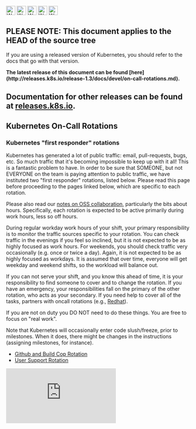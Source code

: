 <!-- BEGIN MUNGE: UNVERSIONED_WARNING -->

<!-- BEGIN STRIP_FOR_RELEASE -->

<img src="http://kubernetes.io/img/warning.png" alt="WARNING"
     width="25" height="25">
<img src="http://kubernetes.io/img/warning.png" alt="WARNING"
     width="25" height="25">
<img src="http://kubernetes.io/img/warning.png" alt="WARNING"
     width="25" height="25">
<img src="http://kubernetes.io/img/warning.png" alt="WARNING"
     width="25" height="25">
<img src="http://kubernetes.io/img/warning.png" alt="WARNING"
     width="25" height="25">

<h2>PLEASE NOTE: This document applies to the HEAD of the source tree</h2>

If you are using a released version of Kubernetes, you should
refer to the docs that go with that version.

<!-- TAG RELEASE_LINK, added by the munger automatically -->
<strong>
The latest release of this document can be found
[here](http://releases.k8s.io/release-1.3/docs/devel/on-call-rotations.md).

Documentation for other releases can be found at
[releases.k8s.io](http://releases.k8s.io).
</strong>
--

<!-- END STRIP_FOR_RELEASE -->

<!-- END MUNGE: UNVERSIONED_WARNING -->

## Kubernetes On-Call Rotations

### Kubernetes "first responder" rotations

Kubernetes has generated a lot of public traffic: email, pull-requests, bugs,
etc. So much traffic that it's becoming impossible to keep up with it all! This
is a fantastic problem to have. In order to be sure that SOMEONE, but not
EVERYONE on the team is paying attention to public traffic, we have instituted
two "first responder" rotations, listed below. Please read this page before
proceeding to the pages linked below, which are specific to each rotation.

Please also read our [notes on OSS collaboration](collab.md), particularly the
bits about hours. Specifically, each rotation is expected to be active primarily
during work hours, less so off hours.

During regular workday work hours of your shift, your primary responsibility is
to monitor the traffic sources specific to your rotation. You can check traffic
in the evenings if you feel so inclined, but it is not expected to be as highly
focused as work hours. For weekends, you should check traffic very occasionally
(e.g. once or twice a day). Again, it is not expected to be as highly focused as
workdays. It is assumed that over time, everyone will get weekday and weekend
shifts, so the workload will balance out.

If you can not serve your shift, and you know this ahead of time, it is your
responsibility to find someone to cover and to change the rotation. If you have
an emergency, your responsibilities fall on the primary of the other rotation,
who acts as your secondary. If you need help to cover all of the tasks, partners
with oncall rotations (e.g.,
[Redhat](https://github.com/orgs/kubernetes/teams/rh-oncall)).

If you are not on duty you DO NOT need to do these things. You are free to focus
on "real work".

Note that Kubernetes will occasionally enter code slush/freeze, prior to
milestones. When it does, there might be changes in the instructions (assigning
milestones, for instance).

* [Github and Build Cop Rotation](on-call-build-cop.md)
* [User Support Rotation](on-call-user-support.md)

<!-- BEGIN MUNGE: GENERATED_ANALYTICS -->
[![Analytics](https://kubernetes-site.appspot.com/UA-36037335-10/GitHub/docs/devel/on-call-rotations.md?pixel)]()
<!-- END MUNGE: GENERATED_ANALYTICS -->
